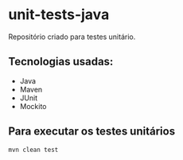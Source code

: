 # unit-tests-java

Repositório criado para testes unitário.

## Tecnologias usadas:
- Java
- Maven
- JUnit
- Mockito

## Para executar os testes unitários

```ssh
mvn clean test
```

